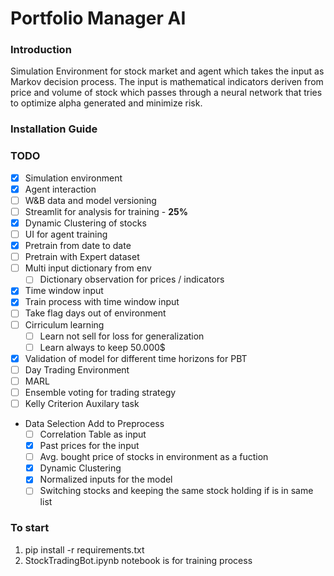 # Portfolio Manager AI

### Introduction
Simulation Environment for stock market and agent which takes the input as Markov decision process. The input is
mathematical indicators deriven from price and volume of stock which passes through a neural network that tries to 
optimize alpha generated and minimize risk. 

### Installation Guide



### TODO
- [x] Simulation environment
- [x] Agent interaction
- [ ] W&B data and model versioning
- [ ] Streamlit for analysis for training - **25%**
- [x] Dynamic Clustering of stocks
- [ ] UI for agent training 
- [x] Pretrain from date to date
- [ ] Pretrain with Expert dataset
- [ ] Multi input dictionary from env
    - [ ] Dictionary observation for prices / indicators
- [x] Time window input 
- [x] Train process with time window input
- [ ] Take flag days out of environment
- [ ] Cirriculum learning
  - [ ] Learn not sell for loss for generalization
  - [ ] Learn always to keep 50.000$
- [x] Validation of model for different time horizons for PBT
- [ ] Day Trading Environment
- [ ] MARL
- [ ] Ensemble voting for trading strategy
- [ ] Kelly Criterion Auxilary task
- Data Selection Add to Preprocess
  - [ ] Correlation Table as input
  - [x] Past prices for the input
  - [ ] Avg. bought price of stocks in environment as a fuction
  - [x] Dynamic Clustering 
  - [x] Normalized inputs for the model
  - [ ] Switching stocks and keeping the same stock holding if is in same list
  
### To start
1. pip install -r requirements.txt
2. StockTradingBot.ipynb notebook is for training process